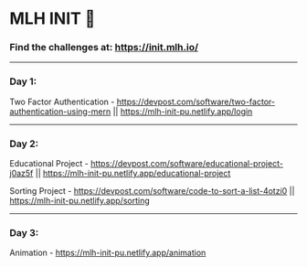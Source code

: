 # MLH INIT 🦈

### Find the challenges at: https://init.mlh.io/

---

### **Day 1:**

Two Factor Authentication - https://devpost.com/software/two-factor-authentication-using-mern || https://mlh-init-pu.netlify.app/login

---

### **Day 2:**

Educational Project - https://devpost.com/software/educational-project-j0az5f || https://mlh-init-pu.netlify.app/educational-project

Sorting Project - https://devpost.com/software/code-to-sort-a-list-4otzi0 || https://mlh-init-pu.netlify.app/sorting

---

### **Day 3:**

Animation - https://mlh-init-pu.netlify.app/animation
